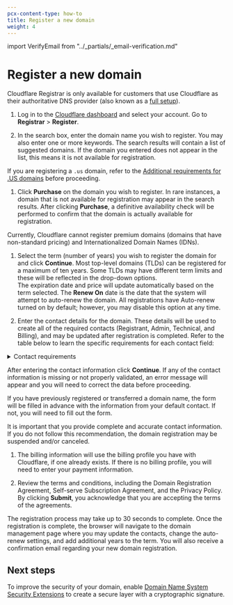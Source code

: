 ```yaml
---
pcx-content-type: how-to
title: Register a new domain
weight: 4
---
```


import VerifyEmail from "../\_partials/\_email-verification.md"

# Register a new domain

Cloudflare Registrar is only available for customers that use Cloudflare as their authoritative DNS provider (also known as a [full setup](/dns/zone-setups)).

<VerifyEmail />

1.  Log in to the [Cloudflare dashboard](https://dash.cloudflare.com/login) and select your account. Go to **Registrar** > **Register**.

2.  In the search box, enter the domain name you wish to register. You may also enter one or more keywords. The search results will contain a list of suggested domains. If the domain you entered does not appear in the list, this means it is not available for registration.

If you are registering a `.us` domain, refer to the [Additional requirements for .US domains](/registrar/faq/#additional-requirements-for-us-domains) before proceeding.

1.  Click **Purchase** on the domain you wish to register. In rare instances, a domain that is not available for registration may appear in the search results. After clicking **Purchase**, a definitive availability check will be performed to confirm that the domain is actually available for registration.

  <Aside type="note">

Currently, Cloudflare cannot register premium domains (domains that have non-standard pricing) and Internationalized Domain Names (IDNs).

  </Aside>

1.  Select the term (number of years) you wish to register the domain for and click **Continue**. Most top-level domains (TLDs) can be registered for a maximum of ten years. Some TLDs may have different term limits and these will be reflected in the drop-down options.\
    The expiration date and price will update automatically based on the term selected. The **Renew On** date is the date that the system will attempt to auto-renew the domain.  All registrations have Auto-renew turned on by default; however, you may disable this option at any time.

2.  Enter the contact details for the domain. These details will be used to create all of the required contacts (Registrant, Admin, Technical, and Billing), and may be updated after registration is completed. Refer to the table below to learn the specific requirements for each contact field:

  <details>
  <summary>Contact requirements</summary>
  <div>

  <Aside type="note">

At this time, you can only use ASCII characters for contact data. If the default contact has non-ASCII characters, you will need to update the domain contact details before proceeding. Cloudflare recommends that you update your default contact information to include ASCII characters only.

  </Aside>

  <TableWrap>

| Field | Required? | Restrictions |
| ------|-----------|------------- |
| First Name | Yes | Minimum of two letters. |
| Last Name | Yes | Minimum of two letters. |
| Email | Yes | Must be a properly formatted email address. |
| Organization | No | Optional for most TLDs. In some cases, the Organization field may be populated by default with data from First and Last names. |
| Phone number | Yes | Must select a valid country code from the drop-down options. Only numbers will be accepted in the phone number field. |
| Ext | No | Only numbers may be entered. |
| Address 1 | Yes | May not be all numeric. |
| Address 2 | No | - |
| City | Yes | - |
| State | Yes | - |
| Country | Yes | You must select one from the drop-down options. |
| Postal Code | Yes | Must be a properly formatted postal code. |

  </TableWrap>

  </div>
  </details>

After entering the contact information click **Continue**. If any of the contact information is missing or not properly validated, an error message will appear and you will need to correct the data before proceeding.

  <Aside type="note">

If you have previously registered or transferred a domain name, the form will be filled in advance with the information from your default contact. If not, you will need to fill out the form.

It is important that you provide complete and accurate contact information. If you do not follow this recommendation, the domain registration may be suspended and/or canceled.

  </Aside>

1.  The billing information will use the billing profile you have with Cloudflare, if one already exists. If there is no billing profile, you will need to enter your payment information.

2.  Review the terms and conditions, including the Domain Registration Agreement, Self-serve Subscription Agreement, and the Privacy Policy. By clicking **Submit**, you acknowledge that you are accepting the terms of the agreements.

The registration process may take up to 30 seconds to complete. Once the registration is complete, the browser will navigate to the domain management page where you may update the contacts, change the auto-renew settings, and add additional years to the term. You will also receive a confirmation email regarding your new domain registration.

## Next steps

To improve the security of your domain, enable [Domain Name System Security Extensions](/registrar/account-options/enable-dnssec/) to create a secure layer with a cryptographic signature.
